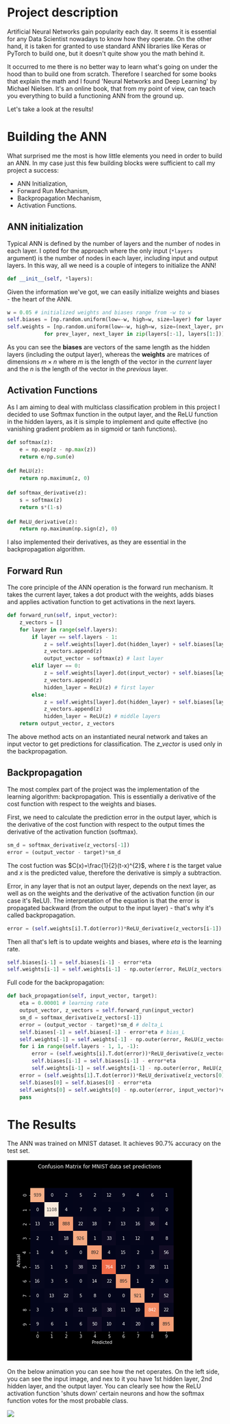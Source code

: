 # Project description

Artificial Neural Networks gain popularity each day. It seems it is essential for any Data Scientist nowadays to know how they operate. On the other hand, it is taken for granted to use standard ANN libraries like Keras or PyTorch to build one, but it doesn't quite show you the math behind it.

It occurred to me there is no better way to learn what's going on under the hood than to build one from scratch. Therefore I searched for some books that explain the math and I found 'Neural Networks and Deep Learning' by Michael Nielsen. It's an online book, that from my point of view, can teach you everything to build a functioning ANN from the ground up.

Let's take a look at the results!

# Building the ANN

What surprised me the most is how little elements you need in order to build an ANN. In my case just this few building blocks were sufficient to call my project a success:

* ANN Initialization,
* Forward Run Mechanism,
* Backpropagation Mechanism,
* Activation Functions.

## ANN initialization

Typical ANN is defined by the number of layers and the number of nodes in each layer. I opted for the approach where the only input (`*layers` argument) is the number of nodes in each layer, including input and output layers. In this way, all we need is a couple of integers to initialize the ANN!

```python
def __init__(self, *layers):
```

Given the information we've got, we can easily initialize weights and biases - the heart of the ANN.

```python
w = 0.05 # initialized weights and biases range from -w to w
self.biases = [np.random.uniform(low=-w, high=w, size=layer) for layer in layers[1:]]
self.weights = [np.random.uniform(low=-w, high=w, size=(next_layer, prev_layer))\
            for prev_layer, next_layer in zip(layers[:-1], layers[1:])]
```

As you can see the **biases** are vectors of the same length as the hidden layers (including the output layer), whereas the **weights** are matrices of dimensions $m \times n$ where *m* is the length of the vector in the *current* layer and the *n* is the length of the vector in the *previous* layer.

## Activation Functions

As I am aiming to deal with multiclass classification problem in this project I decided to use Softmax function in the output layer, and the ReLU function in the hidden layers, as it is simple to implement and quite effective (no vanishing gradient problem as in sigmoid or tanh functions).

```python
def softmax(z):
    e = np.exp(z - np.max(z))
    return e/np.sum(e)

def ReLU(z):
    return np.maximum(z, 0)

def softmax_derivative(z):
    s = softmax(z)
    return s*(1-s)

def ReLU_derivative(z):
    return np.maximum(np.sign(z), 0)
```

I also implemented their derivatives, as they are essential in the backpropagation algorithm.

## Forward Run

The core principle of the ANN operation is the forward run mechanism. It takes the current layer, takes a dot product with the weights, adds biases and applies activation function to get activations in the next layers.

```python
def forward_run(self, input_vector):
    z_vectors = []
    for layer in range(self.layers):
        if layer == self.layers - 1:
            z = self.weights[layer].dot(hidden_layer) + self.biases[layer]
            z_vectors.append(z)
            output_vector = softmax(z) # last layer
        elif layer == 0:
            z = self.weights[layer].dot(input_vector) + self.biases[layer]
            z_vectors.append(z)
            hidden_layer = ReLU(z) # first layer
        else:
            z = self.weights[layer].dot(hidden_layer) + self.biases[layer]
            z_vectors.append(z)
            hidden_layer = ReLU(z) # middle layers
    return output_vector, z_vectors
```

The above method acts on an instantiated neural network and takes an input vector to get predictions for classification. The *z_vector* is used only in the backpropagation.

## Backpropagation

The most complex part of the project was the implementation of the learning algorithm: backpropagation. This is essentially a derivative of the cost function with respect to the weights and biases.

First, we need to calculate the prediction error in the output layer, which is the derivative of the cost function with respect to the output times the derivative of the activation function (softmax).

```python
sm_d = softmax_derivative(z_vectors[-1])
error = (output_vector - target)*sm_d
```

The cost fuction was $C(x)=\frac{1}{2}(t-x)^{2}$, where *t* is the target value and *x*  is the predicted value, therefore the derivative is simply a subtraction.

Error, in any layer that is not an output layer, depends on the next layer, as well as on the weights and the derivative of the activation function (in our case it's ReLU). The interpretation of the equation is that the error is propagated backward (from the output to the input layer) - that's why it's called backpropagation.

```python
error = (self.weights[i].T.dot(error))*ReLU_derivative(z_vectors[i-1])
```

Then all that's left is to update weights and biases, where *eta* is the learning rate.

```python
self.biases[i-1] = self.biases[i-1] - error*eta
self.weights[i-1] = self.weights[i-1] - np.outer(error, ReLU(z_vectors[i-2]))*eta
```

Full code for the backpropagation:

```python
def back_propagation(self, input_vector, target):
    eta = 0.00001 # learning rate
    output_vector, z_vectors = self.forward_run(input_vector)
    sm_d = softmax_derivative(z_vectors[-1])
    error = (output_vector - target)*sm_d # delta_L
    self.biases[-1] = self.biases[-1] - error*eta # bias_L
    self.weights[-1] = self.weights[-1] - np.outer(error, ReLU(z_vectors[-2]))*eta # weights_L
    for i in range(self.layers - 1, 1, -1):
        error = (self.weights[i].T.dot(error))*ReLU_derivative(z_vectors[i-1])
        self.biases[i-1] = self.biases[i-1] - error*eta
        self.weights[i-1] = self.weights[i-1] - np.outer(error, ReLU(z_vectors[i-2]))*eta
    error = (self.weights[1].T.dot(error))*ReLU_derivative(z_vectors[0])
    self.biases[0] = self.biases[0] - error*eta
    self.weights[0] = self.weights[0] - np.outer(error, input_vector)*eta
    pass
```

# The Results

The ANN was trained on MNIST dataset. It achieves 90.7% accuracy on the test set.

![](https://github.com/93fk/Custom-ANN/blob/master/empirical/2_pipeline/2_Visualize_ANN/out/ConfusionMatrix.png?raw=true)

On the below animation you can see how the net operates. On the left side, you can see the input image, and nex to it you have 1st hidden layer, 2nd hidden layer, and the output layer. You can clearly see how the ReLU activation function 'shuts down' certain neurons and how the softmax function votes for the most probable class.

![](https://github.com/93fk/Custom-ANN/blob/master/empirical/2_pipeline/2_Visualize_ANN/out/ANN_visualized.gif?raw=true)